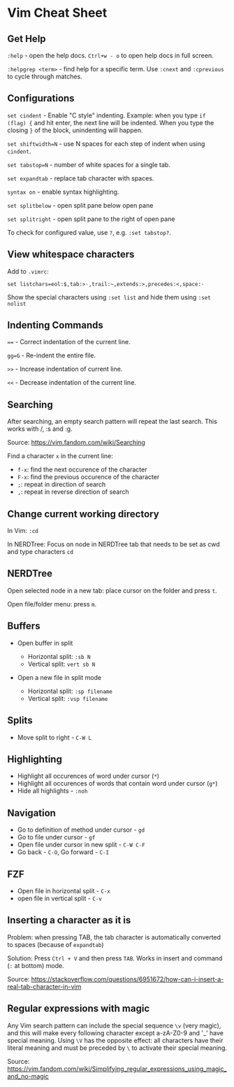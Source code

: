 # Vim Cheat Sheet

## Get Help

`:help` - open the help docs. `Ctrl+w - o` to open help docs in full screen.

`:helpgrep <term>` - find help for a specific term. Use `:cnext` and `:cprevious` to cycle through matches.



## Configurations

`set cindent` - Enable "C style" indenting. Example: when you type `if (flag) {` and hit enter, the next line will be indented. When you type the closing `}` of the block, unindenting will happen.

`set shiftwidth=N` - use N spaces for each step of indent when using `cindent`.

`set tabstop=N` - number of white spaces for a single tab.

`set expandtab` - replace tab character with spaces.

`syntax on` - enable syntax highlighting.

`set splitbelow` - open split pane below open pane

`set splitright` - open split pane to the right of open pane

To check for configured value, use `?`, e.g. `:set tabstop?`.

## View whitespace characters

Add to `.vimrc`:

```
set listchars=eol:$,tab:>·,trail:~,extends:>,precedes:<,space:·
```

Show the special characters using `:set list` and hide them using `:set nolist`

## Indenting Commands

`==` - Correct indentation of the current line.

`gg=G` - Re-indent the entire file.

`>>` - Increase indentation of current line.

`<<` - Decrease indentation of the current line.


## Searching

After searching, an empty search pattern will repeat the last search. This works with /, :s and :g.

Source: https://vim.fandom.com/wiki/Searching

Find a character `x` in the current line:

- `f-x`: find the next occurence of the character
- `F-x`: find the previous occurence of the character
- `;`: repeat in direction of search
- `,`: repeat in reverse direction of search

## Change current working directory

In Vim: `:cd`

In NERDTree: Focus on node in NERDTree tab that needs to be set as cwd and type characters `cd`

## NERDTree

Open selected node in a new tab: place cursor on the folder and press `t`.

Open file/folder menu: press `m`.

## Buffers

- Open buffer in split
  - Horizontal split: `:sb N`
  - Vertical split: `vert sb N`

- Open a new file in split mode
  - Horizontal split: `:sp filename`
  - Vertical split: `:vsp filename`

## Splits

 - Move split to right - `C-W L`

## Highlighting

- Highlight all occurences of word under cursor (`*`)
- Highlight all occurences of words that contain word under cursor (`g*`)
- Hide all highlights - `:noh`

## Navigation

 - Go to definition of method under cursor - `gd`
 - Go to file under cursor - `gf`
 - Open file under cursor in new split - `C-W C-F`
 - Go back - `C-O`, Go forward - `C-I`

## FZF

 - Open file in horizontal split - `C-x`
 - open file in vertical split - `C-v`

## Inserting a character as it is

Problem: when pressing TAB, the tab character is automatically converted to spaces (because of `expandtab`)

Solution: Press `Ctrl + V` and then press `TAB`. Works in insert and command (`:` at bottom) mode.

Source: https://stackoverflow.com/questions/6951672/how-can-i-insert-a-real-tab-character-in-vim

## Regular expressions with magic

Any Vim search pattern can include the special sequence `\v` (very magic), and this will make every following character except a-zA-Z0-9 and '_' have special meaning. Using `\V` has the opposite effect: all characters have their literal meaning and must be preceded by `\` to activate their special meaning.

Source: https://vim.fandom.com/wiki/Simplifying_regular_expressions_using_magic_and_no-magic
